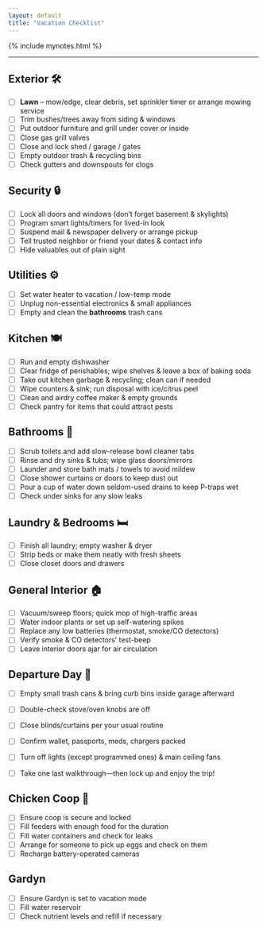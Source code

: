 ```yaml
---
layout: default
title: "Vacation Checklist"
---
```


{% include mynotes.html %}

---


## Exterior 🛠️

- [ ] **Lawn** – mow/edge, clear debris, set sprinkler timer or arrange mowing service  
- [ ] Trim bushes/trees away from siding & windows  
- [ ] Put outdoor furniture and grill under cover or inside
- [ ] Close gas grill valves
- [ ] Close and lock shed / garage / gates  
- [ ] Empty outdoor trash & recycling bins  
- [ ] Check gutters and downspouts for clogs  

## Security 🔒

- [ ] Lock all doors and windows (don’t forget basement & skylights)  
- [ ] Program smart lights/timers for lived-in look  
- [ ] Suspend mail & newspaper delivery or arrange pickup  
- [ ] Tell trusted neighbor or friend your dates & contact info  
- [ ] Hide valuables out of plain sight  

## Utilities ⚙️

- [ ] Set water heater to vacation / low-temp mode  
- [ ] Unplug non-essential electronics & small appliances  
- [ ] Empty and clean the **bathrooms** trash cans  

## Kitchen 🍽️

- [ ] Run and empty dishwasher  
- [ ] Clear fridge of perishables; wipe shelves & leave a box of baking soda  
- [ ] Take out kitchen garbage & recycling; clean can if needed  
- [ ] Wipe counters & sink; run disposal with ice/citrus peel  
- [ ] Clean and airdry coffee maker & empty grounds  
- [ ] Check pantry for items that could attract pests  

## Bathrooms 🚿

- [ ] Scrub toilets and add slow-release bowl cleaner tabs  
- [ ] Rinse and dry sinks & tubs; wipe glass doors/mirrors  
- [ ] Launder and store bath mats / towels to avoid mildew  
- [ ] Close shower curtains or doors to keep dust out  
- [ ] Pour a cup of water down seldom-used drains to keep P-traps wet  
- [ ] Check under sinks for any slow leaks  

## Laundry & Bedrooms 🛏️

- [ ] Finish all laundry; empty washer & dryer  
- [ ] Strip beds or make them neatly with fresh sheets  
- [ ] Close closet doors and drawers  

## General Interior 🏠

- [ ] Vacuum/sweep floors; quick mop of high-traffic areas  
- [ ] Water indoor plants or set up self-watering spikes  
- [ ] Replace any low batteries (thermostat, smoke/CO detectors)  
- [ ] Verify smoke & CO detectors’ test-beep  
- [ ] Leave interior doors ajar for air circulation  

## Departure Day 🚗

- [ ] Empty small trash cans & bring curb bins inside garage afterward  
- [ ] Double-check stove/oven knobs are off  
- [ ] Close blinds/curtains per your usual routine  
- [ ] Confirm wallet, passports, meds, chargers packed  
- [ ] Turn off lights (except programmed ones) & main ceiling fans  
- [ ] Take one last walkthrough—then lock up and enjoy the trip!  


## Chicken Coop 🐔
- [ ] Ensure coop is secure and locked
- [ ] Fill feeders with enough food for the duration
- [ ] Fill water containers and check for leaks
- [ ] Arrange for someone to pick up eggs and check on them
- [ ] Recharge battery-operated cameras

## Gardyn
- [ ] Ensure Gardyn is set to vacation mode
- [ ] Fill water reservoir
- [ ] Check nutrient levels and refill if necessary